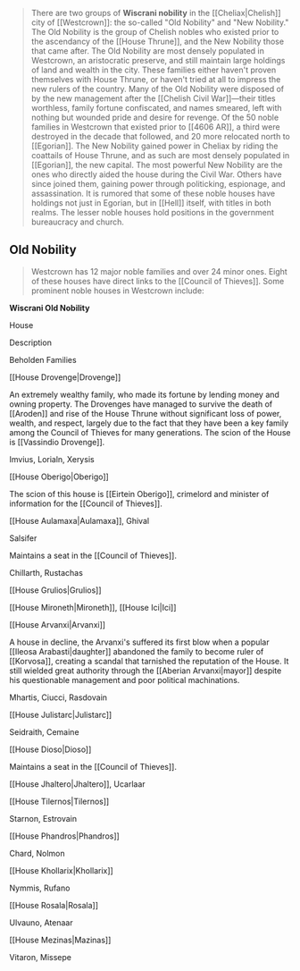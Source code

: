 > There are two groups of **Wiscrani nobility** in the [[Cheliax|Chelish]] city of [[Westcrown]]: the so-called "Old Nobility" and "New Nobility."
> The Old Nobility is the group of Chelish nobles who existed prior to the ascendancy of the [[House Thrune]], and the New Nobility those that came after. The Old Nobility are most densely populated in Westcrown, an aristocratic preserve, and still maintain large holdings of land and wealth in the city. These families either haven't proven themselves with House Thrune, or haven't tried at all to impress the new rulers of the country. Many of the Old Nobility were disposed of by the new management after the [[Chelish Civil War]]—their titles worthless, family fortune confiscated, and names smeared, left with nothing but wounded pride and desire for revenge. Of the 50 noble families in Westcrown that existed prior to [[4606 AR]], a third were destroyed in the decade that followed, and 20 more relocated north to [[Egorian]].
> The New Nobility gained power in Cheliax by riding the coattails of House Thrune, and as such are most densely populated in [[Egorian]], the new capital. The most powerful New Nobility are the ones who directly aided the house during the Civil War. Others have since joined them, gaining power through politicking, espionage, and assassination. It is rumored that some of these noble houses have holdings not just in Egorian, but in [[Hell]] itself, with titles in both realms. The lesser noble houses hold positions in the government bureaucracy and church.


## Old Nobility

> Westcrown has 12 major noble families and over 24 minor ones. Eight of these houses have direct links to the [[Council of Thieves]]. Some prominent noble houses in Westcrown include:


**Wiscrani Old Nobility**


House

Description

Beholden Families


[[House Drovenge|Drovenge]]

An extremely wealthy family, who made its fortune by lending money and owning property. The Drovenges have managed to survive the death of [[Aroden]] and rise of the House Thrune without significant loss of power, wealth, and respect, largely due to the fact that they have been a key family among the Council of Thieves for many generations. The scion of the House is [[Vassindio Drovenge]].

Imvius, Lorialn, Xerysis


[[House Oberigo|Oberigo]]

The scion of this house is [[Eirtein Oberigo]], crimelord and minister of information for the [[Council of Thieves]].

[[House Aulamaxa|Aulamaxa]], Ghival


Salsifer

Maintains a seat in the [[Council of Thieves]].

Chillarth, Rustachas


[[House Grulios|Grulios]]



[[House Mironeth|Mironeth]], [[House Ici|Ici]]


[[House Arvanxi|Arvanxi]]

A house in decline, the Arvanxi's suffered its first blow when a popular [[Ileosa Arabasti|daughter]] abandoned the family to become ruler of [[Korvosa]], creating a scandal that tarnished the reputation of the House. It still wielded great authority through the [[Aberian Arvanxi|mayor]] despite his questionable management and poor political machinations.

Mhartis, Ciucci, Rasdovain


[[House Julistarc|Julistarc]]



Seidraith, Cemaine


[[House Dioso|Dioso]]

Maintains a seat in the [[Council of Thieves]].

[[House Jhaltero|Jhaltero]], Ucarlaar


[[House Tilernos|Tilernos]]



Starnon, Estrovain


[[House Phandros|Phandros]]



Chard, Nolmon


[[House Khollarix|Khollarix]]



Nymmis, Rufano


[[House Rosala|Rosala]]



Ulvauno, Atenaar


[[House Mezinas|Mazinas]]



Vitaron, Missepe







